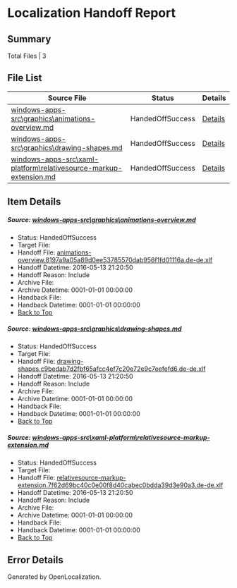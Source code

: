 # <a name='report-top'></a> Localization Handoff Report

## Summary
 Total Files | 3

## File List
 Source File | Status | Details 
 ----------- | ------ | ------- 
 [windows-apps-src\graphics\animations-overview.md](https://github.com/Microsoft/windows-apps/blob/f2f91ae7e55f4ee02abf0139784cfae69b1bbd10/windows-apps-src/graphics/animations-overview.md) | HandedOffSuccess | [Details](#c2b77b2c9f6d3cc06bb05d4a79387196fa3586f42576)
 [windows-apps-src\graphics\drawing-shapes.md](https://github.com/Microsoft/windows-apps/blob/04a3c2dabc4b115faf4b06aa3d3a59c5c38ab95f/windows-apps-src/graphics/drawing-shapes.md) | HandedOffSuccess | [Details](#42514e5119b646d196e0a1c7d3099ebed2225c692582)
 [windows-apps-src\xaml-platform\relativesource-markup-extension.md](https://github.com/Microsoft/windows-apps/blob/ec4c9b87655425e82a1cb792d0acc6bee265e9d2/windows-apps-src/xaml-platform/relativesource-markup-extension.md) | HandedOffSuccess | [Details](#9f0bb49e701806f8635d93fa495cdab6486a4ea33794)

## Item Details
##### <a name='c2b77b2c9f6d3cc06bb05d4a79387196fa3586f42576'></a> Source: [windows-apps-src\graphics\animations-overview.md](https://github.com/Microsoft/windows-apps/blob/f2f91ae7e55f4ee02abf0139784cfae69b1bbd10/windows-apps-src/graphics/animations-overview.md)
* Status: HandedOffSuccess
* Target File: 
* Handoff File: [animations-overview.8197a9a05a89d0ee53785570dab956f1fd01116a.de-de.xlf](https://github.com/Microsoft/WDG.handoff/blob/3cba725b3e7e0d1945babab28f0834130f2845fe/ol-handoff/Microsoft/windows-apps.de-de/master/animations-overview.8197a9a05a89d0ee53785570dab956f1fd01116a.de-de.xlf)
* Handoff Datetime: 2016-05-13 21:20:50
* Handoff Reason: Include
* Archive File: 
* Archive Datetime: 0001-01-01 00:00:00
* Handback File: 
* Handback Datetime: 0001-01-01 00:00:00
* [Back to Top](#report-top)

##### <a name='42514e5119b646d196e0a1c7d3099ebed2225c692582'></a> Source: [windows-apps-src\graphics\drawing-shapes.md](https://github.com/Microsoft/windows-apps/blob/04a3c2dabc4b115faf4b06aa3d3a59c5c38ab95f/windows-apps-src/graphics/drawing-shapes.md)
* Status: HandedOffSuccess
* Target File: 
* Handoff File: [drawing-shapes.c9bedab7d2fbf65afcc4ef7c20e72e9c7eefefd6.de-de.xlf](https://github.com/Microsoft/WDG.handoff/blob/3cba725b3e7e0d1945babab28f0834130f2845fe/ol-handoff/Microsoft/windows-apps.de-de/master/drawing-shapes.c9bedab7d2fbf65afcc4ef7c20e72e9c7eefefd6.de-de.xlf)
* Handoff Datetime: 2016-05-13 21:20:50
* Handoff Reason: Include
* Archive File: 
* Archive Datetime: 0001-01-01 00:00:00
* Handback File: 
* Handback Datetime: 0001-01-01 00:00:00
* [Back to Top](#report-top)

##### <a name='9f0bb49e701806f8635d93fa495cdab6486a4ea33794'></a> Source: [windows-apps-src\xaml-platform\relativesource-markup-extension.md](https://github.com/Microsoft/windows-apps/blob/ec4c9b87655425e82a1cb792d0acc6bee265e9d2/windows-apps-src/xaml-platform/relativesource-markup-extension.md)
* Status: HandedOffSuccess
* Target File: 
* Handoff File: [relativesource-markup-extension.7f62d69bc40c0e00f8d40cabec0bdda39d3e90a3.de-de.xlf](https://github.com/Microsoft/WDG.handoff/blob/3cba725b3e7e0d1945babab28f0834130f2845fe/ol-handoff/Microsoft/windows-apps.de-de/master/relativesource-markup-extension.7f62d69bc40c0e00f8d40cabec0bdda39d3e90a3.de-de.xlf)
* Handoff Datetime: 2016-05-13 21:20:50
* Handoff Reason: Include
* Archive File: 
* Archive Datetime: 0001-01-01 00:00:00
* Handback File: 
* Handback Datetime: 0001-01-01 00:00:00
* [Back to Top](#report-top)


## Error Details

Generated by OpenLocalization.
